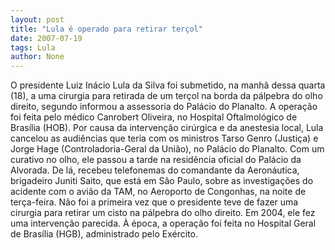 ```yaml
---
layout: post
title: "Lula é operado para retirar terçol"
date: 2007-07-19
tags: Lula
author: None
---
```

O presidente Luiz In&aacute;cio Lula da Silva foi submetido, na manh&atilde; dessa quarta (18), a uma cirurgia para retirada de um ter&ccedil;ol na borda da p&aacute;lpebra do olho direito, segundo informou a assessoria do Pal&aacute;cio do Planalto. 
A opera&ccedil;&atilde;o foi feita pelo m&eacute;dico Canrobert Oliveira, no Hospital Oftalmol&oacute;gico de Bras&iacute;lia (HOB). Por causa da interven&ccedil;&atilde;o cir&uacute;rgica e da anestesia local, Lula cancelou as audi&ecirc;ncias que teria com os ministros Tarso Genro (Justi&ccedil;a) e Jorge Hage (Controladoria-Geral da Uni&atilde;o), no Pal&aacute;cio do Planalto. 
Com um curativo no olho, ele passou a tarde na resid&ecirc;ncia oficial do Pal&aacute;cio da Alvorada. De l&aacute;, recebeu telefonemas do comandante da Aeron&aacute;utica, brigadeiro Juniti Saito, que est&aacute; em S&atilde;o Paulo, sobre as investiga&ccedil;&otilde;es do acidente com o avi&atilde;o da TAM, no Aeroporto de Congonhas, na noite de ter&ccedil;a-feira. 
N&atilde;o foi a primeira vez que o presidente teve de fazer uma cirurgia para retirar um cisto na p&aacute;lpebra do olho direito. Em 2004, ele fez uma interven&ccedil;&atilde;o parecida. &Agrave; &eacute;poca, a opera&ccedil;&atilde;o foi feita no Hospital Geral de Bras&iacute;lia (HGB), administrado pelo Ex&eacute;rcito. 